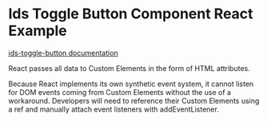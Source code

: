 # Ids Toggle Button Component React Example

[ids-toggle-button documentation](https://github.com/infor-design/enterprise-wc/blob/main/src/components/ids-toggle-button/README.md)

React passes all data to Custom Elements in the form of HTML attributes.

Because React implements its own synthetic event system, it cannot listen for DOM events coming from Custom Elements without the use of a workaround. Developers will need to reference their Custom Elements using a ref and manually attach event listeners with addEventListener.
